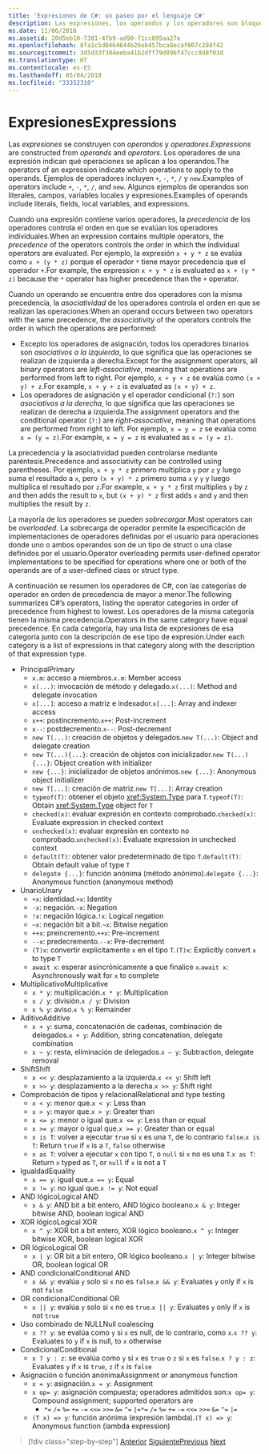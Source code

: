 ```yaml
---
title: 'Expresiones de C#: un paseo por el lenguaje C#'
description: Las expresiones, los operandos y los operadores son bloques de construcción del lenguaje C#.
ms.date: 11/06/2016
ms.assetid: 20d5eb10-7381-47b9-ad90-f1cc895aa27e
ms.openlocfilehash: 8fa1c5d0464644b26eb457bca8ecaf007c288f42
ms.sourcegitcommit: 3d5d33f384eeba41b2dff79d096f47ccc8d8f03d
ms.translationtype: HT
ms.contentlocale: es-ES
ms.lasthandoff: 05/04/2018
ms.locfileid: "33352310"
---
```

# <a name="expressions"></a><span data-ttu-id="46a5d-103">Expresiones</span><span class="sxs-lookup"><span data-stu-id="46a5d-103">Expressions</span></span>

<span data-ttu-id="46a5d-104">Las *expresiones* se construyen con *operandos* y *operadores*.</span><span class="sxs-lookup"><span data-stu-id="46a5d-104">*Expressions* are constructed from *operands* and *operators*.</span></span> <span data-ttu-id="46a5d-105">Los operadores de una expresión indican qué operaciones se aplican a los operandos.</span><span class="sxs-lookup"><span data-stu-id="46a5d-105">The operators of an expression indicate which operations to apply to the operands.</span></span> <span data-ttu-id="46a5d-106">Ejemplos de operadores incluyen `+`, `-`, `*`, `/` y `new`.</span><span class="sxs-lookup"><span data-stu-id="46a5d-106">Examples of operators include `+`, `-`, `*`, `/`, and `new`.</span></span> <span data-ttu-id="46a5d-107">Algunos ejemplos de operandos son literales, campos, variables locales y expresiones.</span><span class="sxs-lookup"><span data-stu-id="46a5d-107">Examples of operands include literals, fields, local variables, and expressions.</span></span>

<span data-ttu-id="46a5d-108">Cuando una expresión contiene varios operadores, la *precedencia* de los operadores controla el orden en que se evalúan los operadores individuales.</span><span class="sxs-lookup"><span data-stu-id="46a5d-108">When an expression contains multiple operators, the *precedence* of the operators controls the order in which the individual operators are evaluated.</span></span> <span data-ttu-id="46a5d-109">Por ejemplo, la expresión `x + y * z` se evalúa como `x + (y * z)` porque el operador `*` tiene mayor precedencia que el operador `+`.</span><span class="sxs-lookup"><span data-stu-id="46a5d-109">For example, the expression `x + y * z` is evaluated as `x + (y * z)` because the `*` operator has higher precedence than the `+` operator.</span></span>

<span data-ttu-id="46a5d-110">Cuando un operando se encuentra entre dos operadores con la misma precedencia, la *asociatividad* de los operadores controla el orden en que se realizan las operaciones:</span><span class="sxs-lookup"><span data-stu-id="46a5d-110">When an operand occurs between two operators with the same precedence, the *associativity* of the operators controls the order in which the operations are performed:</span></span>

*   <span data-ttu-id="46a5d-111">Excepto los operadores de asignación, todos los operadores binarios son *asociativos a la izquierda*, lo que significa que las operaciones se realizan de izquierda a derecha.</span><span class="sxs-lookup"><span data-stu-id="46a5d-111">Except for the assignment operators, all binary operators are *left-associative*, meaning that operations are performed from left to right.</span></span> <span data-ttu-id="46a5d-112">Por ejemplo, `x + y + z` se evalúa como `(x + y) + z`.</span><span class="sxs-lookup"><span data-stu-id="46a5d-112">For example, `x + y + z` is evaluated as `(x + y) + z`.</span></span>
*   <span data-ttu-id="46a5d-113">Los operadores de asignación y el operador condicional (`?:`) son *asociativos a la derecha*, lo que significa que las operaciones se realizan de derecha a izquierda.</span><span class="sxs-lookup"><span data-stu-id="46a5d-113">The assignment operators and the conditional operator (`?:`) are *right-associative*, meaning that operations are performed from right to left.</span></span> <span data-ttu-id="46a5d-114">Por ejemplo, `x = y = z` se evalúa como `x = (y = z)`.</span><span class="sxs-lookup"><span data-stu-id="46a5d-114">For example, `x = y = z` is evaluated as `x = (y = z)`.</span></span>

<span data-ttu-id="46a5d-115">La precedencia y la asociatividad pueden controlarse mediante paréntesis.</span><span class="sxs-lookup"><span data-stu-id="46a5d-115">Precedence and associativity can be controlled using parentheses.</span></span> <span data-ttu-id="46a5d-116">Por ejemplo, `x + y * z` primero multiplica `y` por `z` y luego suma el resultado a `x`, pero `(x + y) * z` primero suma `x` y `y` y luego multiplica el resultado por `z`.</span><span class="sxs-lookup"><span data-stu-id="46a5d-116">For example, `x + y * z` first multiplies `y` by `z` and then adds the result to `x`, but `(x + y) * z` first adds `x` and `y` and then multiplies the result by `z`.</span></span>

<span data-ttu-id="46a5d-117">La mayoría de los operadores se pueden *sobrecargar*.</span><span class="sxs-lookup"><span data-stu-id="46a5d-117">Most operators can be *overloaded*.</span></span> <span data-ttu-id="46a5d-118">La sobrecarga de operador permite la especificación de implementaciones de operadores definidas por el usuario para operaciones donde uno o ambos operandos son de un tipo de struct o una clase definidos por el usuario.</span><span class="sxs-lookup"><span data-stu-id="46a5d-118">Operator overloading permits user-defined operator implementations to be specified for operations where one or both of the operands are of a user-defined class or struct type.</span></span>

<span data-ttu-id="46a5d-119">A continuación se resumen los operadores de C#, con las categorías de operador en orden de precedencia de mayor a menor.</span><span class="sxs-lookup"><span data-stu-id="46a5d-119">The following summarizes C#’s operators, listing the operator categories in order of precedence from highest to lowest.</span></span> <span data-ttu-id="46a5d-120">Los operadores de la misma categoría tienen la misma precedencia.</span><span class="sxs-lookup"><span data-stu-id="46a5d-120">Operators in the same category have equal precedence.</span></span> <span data-ttu-id="46a5d-121">En cada categoría, hay una lista de expresiones de esa categoría junto con la descripción de ese tipo de expresión.</span><span class="sxs-lookup"><span data-stu-id="46a5d-121">Under each category is a list of expressions in that category along with the description of that expression type.</span></span>

* <span data-ttu-id="46a5d-122">Principal</span><span class="sxs-lookup"><span data-stu-id="46a5d-122">Primary</span></span>
    - <span data-ttu-id="46a5d-123">`x.m`: acceso a miembros.</span><span class="sxs-lookup"><span data-stu-id="46a5d-123">`x.m`: Member access</span></span>
    - <span data-ttu-id="46a5d-124">`x(...)`: invocación de método y delegado.</span><span class="sxs-lookup"><span data-stu-id="46a5d-124">`x(...)`: Method and delegate invocation</span></span>
    - <span data-ttu-id="46a5d-125">`x[...]`: acceso a matriz e indexador.</span><span class="sxs-lookup"><span data-stu-id="46a5d-125">`x[...]`: Array and indexer access</span></span>
    - <span data-ttu-id="46a5d-126">`x++`: postincremento.</span><span class="sxs-lookup"><span data-stu-id="46a5d-126">`x++`: Post-increment</span></span>
    - <span data-ttu-id="46a5d-127">`x--`: postdecremento.</span><span class="sxs-lookup"><span data-stu-id="46a5d-127">`x--`: Post-decrement</span></span>
    - <span data-ttu-id="46a5d-128">`new T(...)`: creación de objetos y delegados.</span><span class="sxs-lookup"><span data-stu-id="46a5d-128">`new T(...)`: Object and delegate creation</span></span>
    - <span data-ttu-id="46a5d-129">`new T(...){...}`: creación de objetos con inicializador.</span><span class="sxs-lookup"><span data-stu-id="46a5d-129">`new T(...){...}`: Object creation with initializer</span></span>
    - <span data-ttu-id="46a5d-130">`new {...}`: inicializador de objetos anónimos.</span><span class="sxs-lookup"><span data-stu-id="46a5d-130">`new {...}`:  Anonymous object initializer</span></span>
    - <span data-ttu-id="46a5d-131">`new T[...]`: creación de matriz.</span><span class="sxs-lookup"><span data-stu-id="46a5d-131">`new T[...]`: Array creation</span></span>
    - <span data-ttu-id="46a5d-132">`typeof(T)`: obtener el objeto <xref:System.Type> para `T`.</span><span class="sxs-lookup"><span data-stu-id="46a5d-132">`typeof(T)`: Obtain <xref:System.Type> object for `T`</span></span>
    - <span data-ttu-id="46a5d-133">`checked(x)`: evaluar expresión en contexto comprobado.</span><span class="sxs-lookup"><span data-stu-id="46a5d-133">`checked(x)`: Evaluate expression in checked context</span></span>
    - <span data-ttu-id="46a5d-134">`unchecked(x)`: evaluar expresión en contexto no comprobado.</span><span class="sxs-lookup"><span data-stu-id="46a5d-134">`unchecked(x)`: Evaluate expression in unchecked context</span></span>
    - <span data-ttu-id="46a5d-135">`default(T)`: obtener valor predeterminado de tipo `T`.</span><span class="sxs-lookup"><span data-stu-id="46a5d-135">`default(T)`: Obtain default value of type `T`</span></span>
    - <span data-ttu-id="46a5d-136">`delegate {...}`: función anónima (método anónimo).</span><span class="sxs-lookup"><span data-stu-id="46a5d-136">`delegate {...}`: Anonymous function (anonymous method)</span></span>
* <span data-ttu-id="46a5d-137">Unario</span><span class="sxs-lookup"><span data-stu-id="46a5d-137">Unary</span></span>
    - <span data-ttu-id="46a5d-138">`+x`: identidad.</span><span class="sxs-lookup"><span data-stu-id="46a5d-138">`+x`: Identity</span></span>
    - <span data-ttu-id="46a5d-139">`-x`: negación.</span><span class="sxs-lookup"><span data-stu-id="46a5d-139">`-x`: Negation</span></span>
    - <span data-ttu-id="46a5d-140">`!x`: negación lógica.</span><span class="sxs-lookup"><span data-stu-id="46a5d-140">`!x`: Logical negation</span></span>
    - <span data-ttu-id="46a5d-141">`~x`: negación bit a bit.</span><span class="sxs-lookup"><span data-stu-id="46a5d-141">`~x`: Bitwise negation</span></span>
    - <span data-ttu-id="46a5d-142">`++x`: preincremento.</span><span class="sxs-lookup"><span data-stu-id="46a5d-142">`++x`: Pre-increment</span></span>
    - <span data-ttu-id="46a5d-143">`--x`: predecremento.</span><span class="sxs-lookup"><span data-stu-id="46a5d-143">`--x`: Pre-decrement</span></span>
    - <span data-ttu-id="46a5d-144">`(T)x`: convertir explícitamente `x` en el tipo `T`.</span><span class="sxs-lookup"><span data-stu-id="46a5d-144">`(T)x`: Explicitly convert `x` to type `T`</span></span>
    - <span data-ttu-id="46a5d-145">`await x`: esperar asincrónicamente a que finalice `x`.</span><span class="sxs-lookup"><span data-stu-id="46a5d-145">`await x`: Asynchronously wait for `x` to complete</span></span>
* <span data-ttu-id="46a5d-146">Multiplicativo</span><span class="sxs-lookup"><span data-stu-id="46a5d-146">Multiplicative</span></span>
    - <span data-ttu-id="46a5d-147">`x * y`: multiplicación.</span><span class="sxs-lookup"><span data-stu-id="46a5d-147">`x * y`: Multiplication</span></span>
    - <span data-ttu-id="46a5d-148">`x / y`: división.</span><span class="sxs-lookup"><span data-stu-id="46a5d-148">`x / y`: Division</span></span>
    - <span data-ttu-id="46a5d-149">`x % y`: aviso.</span><span class="sxs-lookup"><span data-stu-id="46a5d-149">`x % y`: Remainder</span></span>
* <span data-ttu-id="46a5d-150">Aditivo</span><span class="sxs-lookup"><span data-stu-id="46a5d-150">Additive</span></span>
    - <span data-ttu-id="46a5d-151">`x + y`: suma, concatenación de cadenas, combinación de delegados.</span><span class="sxs-lookup"><span data-stu-id="46a5d-151">`x + y`: Addition, string concatenation, delegate combination</span></span>
    - <span data-ttu-id="46a5d-152">`x – y`: resta, eliminación de delegados.</span><span class="sxs-lookup"><span data-stu-id="46a5d-152">`x – y`: Subtraction, delegate removal</span></span>
* <span data-ttu-id="46a5d-153">Shift</span><span class="sxs-lookup"><span data-stu-id="46a5d-153">Shift</span></span>
    - <span data-ttu-id="46a5d-154">`x << y`: desplazamiento a la izquierda.</span><span class="sxs-lookup"><span data-stu-id="46a5d-154">`x << y`: Shift left</span></span>
    - <span data-ttu-id="46a5d-155">`x >> y`: desplazamiento a la derecha.</span><span class="sxs-lookup"><span data-stu-id="46a5d-155">`x >> y`: Shift right</span></span>
* <span data-ttu-id="46a5d-156">Comprobación de tipos y relacional</span><span class="sxs-lookup"><span data-stu-id="46a5d-156">Relational and type testing</span></span>
    - <span data-ttu-id="46a5d-157">`x < y`: menor que.</span><span class="sxs-lookup"><span data-stu-id="46a5d-157">`x < y`: Less than</span></span>
    - <span data-ttu-id="46a5d-158">`x > y`: mayor que.</span><span class="sxs-lookup"><span data-stu-id="46a5d-158">`x > y`: Greater than</span></span>
    - <span data-ttu-id="46a5d-159">`x <= y`: menor o igual que.</span><span class="sxs-lookup"><span data-stu-id="46a5d-159">`x <= y`: Less than or equal</span></span>
    - <span data-ttu-id="46a5d-160">`x >= y`: mayor o igual que.</span><span class="sxs-lookup"><span data-stu-id="46a5d-160">`x >= y`: Greater than or equal</span></span>
    - <span data-ttu-id="46a5d-161">`x is T`: volver a ejecutar `true` si `x` es una `T`, de lo contrario `false`.</span><span class="sxs-lookup"><span data-stu-id="46a5d-161">`x is T`: Return `true` if `x` is a `T`, `false` otherwise</span></span>
    - <span data-ttu-id="46a5d-162">`x as T`: volver a ejecutar `x` con tipo `T`, o `null` si `x` no es una `T`.</span><span class="sxs-lookup"><span data-stu-id="46a5d-162">`x as T`: Return `x` typed as `T`, or `null` if `x` is not a `T`</span></span>
* <span data-ttu-id="46a5d-163">Igualdad</span><span class="sxs-lookup"><span data-stu-id="46a5d-163">Equality</span></span>
    - <span data-ttu-id="46a5d-164">`x == y`: igual que.</span><span class="sxs-lookup"><span data-stu-id="46a5d-164">`x == y`: Equal</span></span>
    - <span data-ttu-id="46a5d-165">`x != y`: no igual que.</span><span class="sxs-lookup"><span data-stu-id="46a5d-165">`x != y`: Not equal</span></span>
* <span data-ttu-id="46a5d-166">AND lógico</span><span class="sxs-lookup"><span data-stu-id="46a5d-166">Logical AND</span></span>
    - <span data-ttu-id="46a5d-167">`x & y`: AND bit a bit entero, AND lógico booleano.</span><span class="sxs-lookup"><span data-stu-id="46a5d-167">`x & y`: Integer bitwise AND, boolean logical AND</span></span>
* <span data-ttu-id="46a5d-168">XOR lógico</span><span class="sxs-lookup"><span data-stu-id="46a5d-168">Logical XOR</span></span>
    - <span data-ttu-id="46a5d-169">`x ^ y`: XOR bit a bit entero, XOR lógico booleano.</span><span class="sxs-lookup"><span data-stu-id="46a5d-169">`x ^ y`: Integer bitwise XOR, boolean logical XOR</span></span>
* <span data-ttu-id="46a5d-170">OR lógico</span><span class="sxs-lookup"><span data-stu-id="46a5d-170">Logical OR</span></span>
    - <span data-ttu-id="46a5d-171">`x | y`: OR bit a bit entero, OR lógico booleano.</span><span class="sxs-lookup"><span data-stu-id="46a5d-171">`x | y`: Integer bitwise OR, boolean logical OR</span></span>
* <span data-ttu-id="46a5d-172">AND condicional</span><span class="sxs-lookup"><span data-stu-id="46a5d-172">Conditional AND</span></span>
    - <span data-ttu-id="46a5d-173">`x && y`: evalúa `y` solo si `x` no es `false`.</span><span class="sxs-lookup"><span data-stu-id="46a5d-173">`x && y`: Evaluates `y` only if `x` is not `false`</span></span>
* <span data-ttu-id="46a5d-174">OR condicional</span><span class="sxs-lookup"><span data-stu-id="46a5d-174">Conditional OR</span></span>
    - <span data-ttu-id="46a5d-175">`x || y`: evalúa `y` solo si `x` no es `true`.</span><span class="sxs-lookup"><span data-stu-id="46a5d-175">`x || y`: Evaluates `y` only if `x` is not `true`</span></span>
* <span data-ttu-id="46a5d-176">Uso combinado de NULL</span><span class="sxs-lookup"><span data-stu-id="46a5d-176">Null coalescing</span></span>
    - <span data-ttu-id="46a5d-177">`x ?? y`: se evalúa como `y` si `x` es null, de lo contrario, como `x`.</span><span class="sxs-lookup"><span data-stu-id="46a5d-177">`x ?? y`: Evaluates to `y` if `x` is null, to `x` otherwise</span></span>
* <span data-ttu-id="46a5d-178">Condicional</span><span class="sxs-lookup"><span data-stu-id="46a5d-178">Conditional</span></span>
    - <span data-ttu-id="46a5d-179">`x ? y : z`: se evalúa como `y` si `x` es `true` o `z` si `x` es `false`.</span><span class="sxs-lookup"><span data-stu-id="46a5d-179">`x ? y : z`: Evaluates `y` if `x` is `true`, `z` if `x` is `false`</span></span>
* <span data-ttu-id="46a5d-180">Asignación o función anónima</span><span class="sxs-lookup"><span data-stu-id="46a5d-180">Assignment or anonymous function</span></span>
    - <span data-ttu-id="46a5d-181">`x = y`: asignación.</span><span class="sxs-lookup"><span data-stu-id="46a5d-181">`x = y`: Assignment</span></span>
    - <span data-ttu-id="46a5d-182">`x op= y`: asignación compuesta; operadores admitidos son:</span><span class="sxs-lookup"><span data-stu-id="46a5d-182">`x op= y`: Compound assignment; supported operators are</span></span>
        - <span data-ttu-id="46a5d-183">`*=`   `/=`   `%=`   `+=`   `-=`   `<<=`   `>>=`   `&=`  `^=`  `|=`</span><span class="sxs-lookup"><span data-stu-id="46a5d-183">`*=`   `/=`   `%=`   `+=`   `-=`   `<<=`   `>>=`   `&=`  `^=`  `|=`</span></span>
    - <span data-ttu-id="46a5d-184">`(T x) => y`: función anónima (expresión lambda).</span><span class="sxs-lookup"><span data-stu-id="46a5d-184">`(T x) => y`: Anonymous function (lambda expression)</span></span>

>[!div class="step-by-step"]
<span data-ttu-id="46a5d-185">[Anterior](types-and-variables.md)
[Siguiente](statements.md)</span><span class="sxs-lookup"><span data-stu-id="46a5d-185">[Previous](types-and-variables.md)
[Next](statements.md)</span></span>
